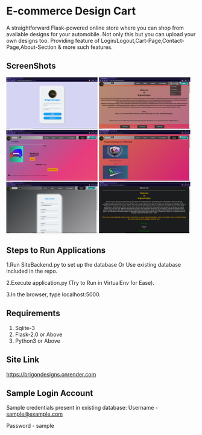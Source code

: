 # E-commerce Design Cart  
A straightforward Flask-powered online store where you can shop from available designs for your automobile. Not only this but you can upload your own designs too. Providing feature of Login/Logout,Cart-Page,Contact-Page,About-Section & more such features.

## ScreenShots

<img src="Screenshots/loginpage.jpeg" width=48%> <img src="Screenshots/homepage.jpeg" width=48%>
<img src="Screenshots/cartpage.jpeg" width=48%> <img src="Screenshots/categorypage.jpeg" width=48%>
<img src="Screenshots/editpage.jpeg" width=48%> <img src="Screenshots/aboutpage.jpeg" width=48%>

## Steps to Run Applications ##
1.Run SiteBackend.py to set up the database Or Use existing database included in the repo.

2.Execute application.py (Try to Run in VirtualEnv for Ease).

3.In the browser, type localhost:5000.

## Requirements ##
1. Sqlite-3
2. Flask-2.0 or Above
3. Python3 or Above

## Site Link
https://brigondesigns.onrender.com

## Sample Login Account ##
Sample credentials present in existing database:
Username - sample@example.com

Password - sample
